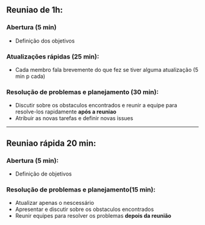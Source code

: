 ## Reuniao de 1h:
### Abertura (5 min)
- Definição dos objetivos

### Atualizações rápidas (25 min):
- Cada membro fala brevemente do que fez se tiver alguma atualização (5 min p cada)

### Resolução de problemas e planejamento (30 min):
- Discutir sobre os obstaculos encontrados e reunir a equipe para resolve-los rapidamente **após a reuniao**
- Atribuir as novas tarefas e definir novas issues

---

## Reuniao rápida 20 min:
### Abertura (5 min):
- Definição de objetivos

### Resolução de problemas e planejamento(15 min):
- Atualizar apenas o nescessário
- Apresentar e discutir sobre os obstaculos encontrados
- Reunir equipes para resolver os problemas **depois da reunião**
